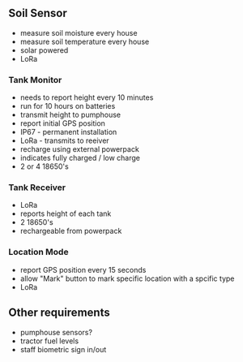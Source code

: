 
## Soil Sensor
* measure soil moisture every house
* measure soil temperature every house
* solar powered
* LoRa

### Tank Monitor

* needs to report height every 10 minutes
* run for 10 hours on batteries
* transmit height to pumphouse
* report initial GPS position
* IP67 - permanent installation
* LoRa - transmits to reeiver
* recharge using external powerpack
* indicates fully charged / low charge
* 2 or 4 18650's

### Tank Receiver
* LoRa
* reports height of each tank
* 2 18650's
* rechargeable from powerpack

### Location Mode
* report GPS position every 15 seconds
* allow "Mark" button to mark specific location with a spcific type
* LoRa

## Other requirements
* pumphouse sensors?
* tractor fuel levels
* staff biometric sign in/out





